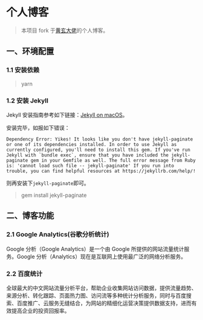 # 个人博客

> 本项目 fork 于[黄玄大佬](https://github.com/Huxpro/huxpro.github.io)的个人博客。

## 一、环境配置

### 1.1 安装依赖

> yarn

### 1.2 安装 Jekyll

Jekyll 安装指南参考如下链接：[Jekyll on macOS](https://jekyllrb.com/docs/installation/macos/)。

安装完毕，如报如下错误：

```
Dependency Error: Yikes! It looks like you don't have jekyll-paginate or one of its dependencies installed. In order to use Jekyll as currently configured, you'll need to install this gem. If you've run Jekyll with `bundle exec`, ensure that you have included the jekyll-paginate gem in your Gemfile as well. The full error message from Ruby is: 'cannot load such file -- jekyll-paginate' If you run into trouble, you can find helpful resources at https://jekyllrb.com/help/!
```

则再安装下`jekyll-paginate`即可。

> gem install jekyll-paginate

## 二、博客功能

### 2.1 Google Analytics(谷歌分析统计)

Google 分析（Google Analytics）是一个由 Google 所提供的网站流量统计服务。Google 分析（Analytics）现在是互联网上使用最广泛的网络分析服务。

### 2.2 百度统计

全球最大的中文网站流量分析平台，帮助企业收集网站访问数据，提供流量趋势、来源分析、转化跟踪、页面热力图、访问流等多种统计分析服务，同时与百度搜索、百度推广、云服务无缝结合，为网站的精细化运营决策提供数据支持，进而有效提高企业的投资回报率。
